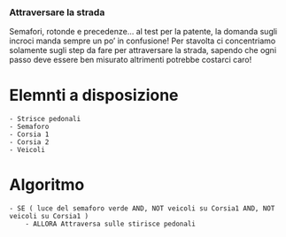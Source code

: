 ### Attraversare la strada

Semafori, rotonde e precedenze… al test per la patente, la domanda sugli incroci manda sempre un po’ in confusione! Per stavolta ci concentriamo solamente sugli step da fare per attraversare la strada, sapendo che ogni passo deve essere ben misurato altrimenti potrebbe costarci caro!

# Elemnti a disposizione

    - Strisce pedonali
    - Semaforo
    - Corsia 1
    - Corsia 2
    - Veicoli

# Algoritmo

    - SE ( luce del semaforo verde AND, NOT veicoli su Corsia1 AND, NOT veicoli su Corsia1 )
        - ALLORA Attraversa sulle stirisce pedonali
